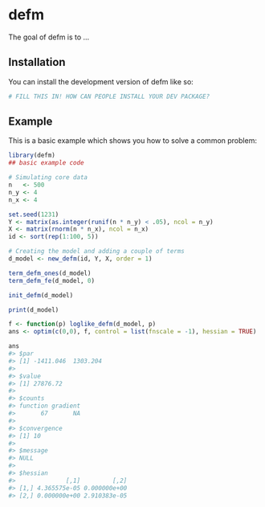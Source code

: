 
<!-- README.md is generated from README.Rmd. Please edit that file -->

# defm

<!-- badges: start -->
<!-- badges: end -->

The goal of defm is to …

## Installation

You can install the development version of defm like so:

``` r
# FILL THIS IN! HOW CAN PEOPLE INSTALL YOUR DEV PACKAGE?
```

## Example

This is a basic example which shows you how to solve a common problem:

``` r
library(defm)
## basic example code

# Simulating core data
n   <- 500
n_y <- 4
n_x <- 4

set.seed(1231)
Y <- matrix(as.integer(runif(n * n_y) < .05), ncol = n_y)
X <- matrix(rnorm(n * n_x), ncol = n_x)
id <- sort(rep(1:100, 5))

# Creating the model and adding a couple of terms
d_model <- new_defm(id, Y, X, order = 1)

term_defm_ones(d_model)
term_defm_fe(d_model, 0)

init_defm(d_model)

print(d_model)

f <- function(p) loglike_defm(d_model, p)
ans <- optim(c(0,0), f, control = list(fnscale = -1), hessian = TRUE)

ans
#> $par
#> [1] -1411.046  1303.204
#> 
#> $value
#> [1] 27876.72
#> 
#> $counts
#> function gradient 
#>       67       NA 
#> 
#> $convergence
#> [1] 10
#> 
#> $message
#> NULL
#> 
#> $hessian
#>              [,1]         [,2]
#> [1,] 4.365575e-05 0.000000e+00
#> [2,] 0.000000e+00 2.910383e-05
```
